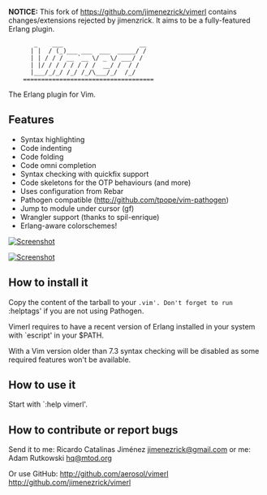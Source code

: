 
**NOTICE:** This fork of https://github.com/jimenezrick/vimerl
        contains changes/extensions rejected by jimenzrick.
        It aims to be a fully-featured Erlang plugin.

           _    ___                     __
          | |  / (_)___ ___  ___  _____/ /
          | | / / / __ `__ \/ _ \/ ___/ /
          | |/ / / / / / / /  __/ /  / /
          |___/_/_/ /_/ /_/\___/_/  /_/
        ====================================

The Erlang plugin for Vim.


Features
--------

- Syntax highlighting
- Code indenting
- Code folding
- Code omni completion
- Syntax checking with quickfix support
- Code skeletons for the OTP behaviours (and more)
- Uses configuration from Rebar
- Pathogen compatible (http://github.com/tpope/vim-pathogen)
- Jump to module under cursor (gf)
- Wrangler support (thanks to spil-enrique)
- Erlang-aware colorschemes!

[![Screenshot](https://raw.github.com/aerosol/vimerl/master/screenshots/iawriter.png)](https://raw.github.com/aerosol/vimerl/master/screenshots/iawriter.png)

[![Screenshot](https://raw.github.com/aerosol/vimerl/master/screenshots/compot.png)](https://raw.github.com/aerosol/vimerl/master/screenshots/compot.png)

How to install it
-----------------

Copy the content of the tarball to your `.vim'. Don't forget to run
`:helptags' if you are not using Pathogen.

Vimerl requires to have a recent version of Erlang installed in your
system with `escript' in your $PATH.

With a Vim version older than 7.3 syntax checking will be disabled as
some required features won't be available.


How to use it
-------------

Start with `:help vimerl'.


How to contribute or report bugs
--------------------------------

Send it to me:
    Ricardo Catalinas Jiménez <jimenezrick@gmail.com>
or me:
    Adam Rutkowski <hq@mtod.org>

Or use GitHub:
    http://github.com/aerosol/vimerl
    http://github.com/jimenezrick/vimerl
